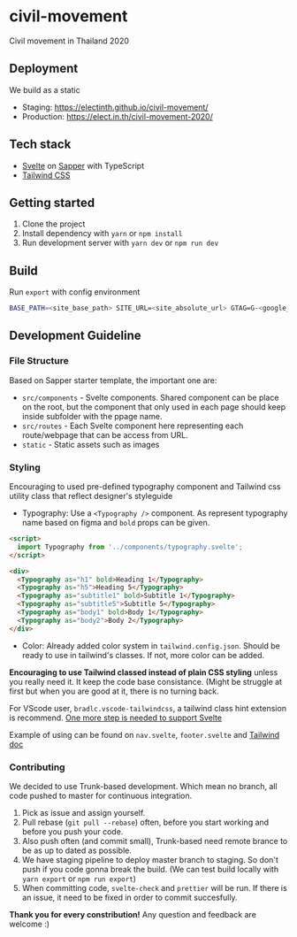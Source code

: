 # civil-movement

Civil movement in Thailand 2020

## Deployment

We build as a static

- Staging: https://electinth.github.io/civil-movement/
- Production: https://elect.in.th/civil-movement-2020/

## Tech stack

- [Svelte](https://svelte.dev) on [Sapper](https://sapper.svelte.dev) with TypeScript
- [Tailwind CSS](https://tailwindcss.com)

## Getting started

1. Clone the project
2. Install dependency with `yarn` or `npm install`
3. Run development server with `yarn dev` or `npm run dev`

## Build

Run `export` with config environment

```bash
BASE_PATH=<site_base_path> SITE_URL=<site_absolute_url> GTAG=G-<google_analytics_id> yarn export
```

## Development Guideline

### File Structure

Based on Sapper starter template, the important one are:

- `src/components` - Svelte components. Shared component can be place on the root, but the component that only used in each page should keep inside subfolder with the ppage name.
- `src/routes` - Each Svelte component here representing each route/webpage that can be access from URL.
- `static` - Static assets such as images

### Styling

Encouraging to used pre-defined typography component and Tailwind css utility class that reflect designer's styleguide

- Typography: Use a `<Typography />` component. As represent typography name based on figma and `bold` props can be given.

```html
<script>
  import Typography from '../components/typography.svelte';
</script>

<div>
  <Typography as="h1" bold>Heading 1</Typography>
  <Typography as="h5">Heading 5</Typography>
  <Typography as="subtitle1" bold>Subtitle 1</Typography>
  <Typography as="subtitle5">Subtitle 5</Typography>
  <Typography as="body1" bold>Body 1</Typography>
  <Typography as="body2">Body 2</Typography>
</div>
```

- Color: Already added color system in `tailwind.config.json`. Should be ready to use in tailwind's classes. If not, more color can be added.

**Encouraging to use Tailwind classed instead of plain CSS styling** unless you really need it. It keep the code base consistance. (Might be struggle at first but when you are good at it, there is no turning back.

For VScode user, `bradlc.vscode-tailwindcss`, a tailwind class hint extension is recommend. [One more step is needed to support Svelte](https://willwillems.com/posts/tailwind-with-svelte-webpack.html#enabling-intellisense)

Example of using can be found on `nav.svelte`, `footer.svelte` and [Tailwind doc](https://tailwindcss.com/docs)

### Contributing

We decided to use Trunk-based development. Which mean no branch, all code pushed to master for continuous integration.

1. Pick as issue and assign yourself.
2. Pull rebase (`git pull --rebase`) often, before you start working and before you push your code.
3. Also push often (and commit small), Trunk-based need remote brance to be as up to dated as possible.
4. We have staging pipeline to deploy master branch to staging. So don't push if you code gonna break the build. (We can test build locally with `yarn export` or `npm run export`)
5. When committing code, `svelte-check` and `prettier` will be run. If there is an issue, it need to be fixed in order to commit succesfully.

**Thank you for every constribution!** Any question and feedback are welcome :)
